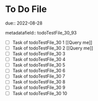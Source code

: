 # To Do File

due:: 2022-08-28

metadatafield:: todoTestFile_30_93

- [ ] Task of todoTestFile_30 1 [[Query me]]
- [ ] Task of todoTestFile_30 2 [[Query me]]
- [ ] Task of todoTestFile_30 3
- [ ] Task of todoTestFile_30 4
- [ ] Task of todoTestFile_30 5
- [ ] Task of todoTestFile_30 6
- [ ] Task of todoTestFile_30 7
- [ ] Task of todoTestFile_30 8
- [ ] Task of todoTestFile_30 9
- [ ] Task of todoTestFile_30 10